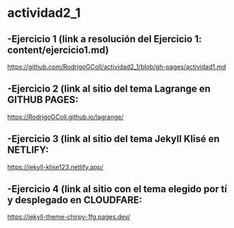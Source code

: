 # actividad2_1
## -Ejercicio 1 (link a resolución del Ejercicio 1: content/ejercicio1.md)

https://github.com/RodrigoGColl/actividad2_1/blob/gh-pages/actividad1.md

## -Ejercicio 2 (link al sitio del tema Lagrange en GITHUB PAGES:

https://RodrigoGColl.github.io/lagrange/

## -Ejercicio 3 (link al sitio del tema Jekyll Klisé en NETLIFY:

https://jekyll-klise123.netlify.app/

## -Ejercicio 4 (link al sitio con el tema elegido por tí y desplegado en CLOUDFARE:

https://jekyll-theme-chirpy-1fg.pages.dev/


